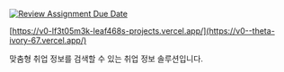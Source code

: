 [![Review Assignment Due Date](https://classroom.github.com/assets/deadline-readme-button-22041afd0340ce965d47ae6ef1cefeee28c7c493a6346c4f15d667ab976d596c.svg)](https://classroom.github.com/a/-DxMF8bJ)

[https://v0-lf3t05m3k-leaf468s-projects.vercel.app/](https://v0--theta-ivory-67.vercel.app/)

맞춤형 취업 정보를 검색할 수 있는 취업 정보 솔루션입니다.
